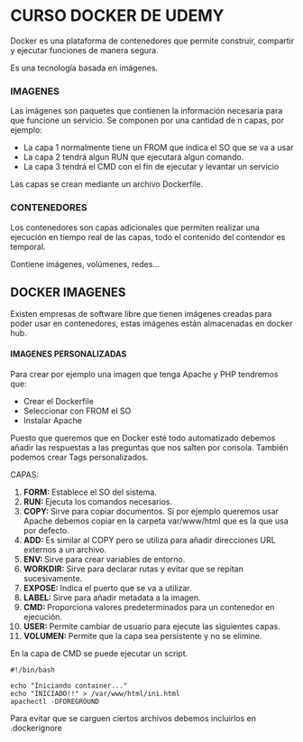 <h1><strong> CURSO DOCKER DE UDEMY </strong></h1>

Docker es una plataforma de contenedores que permite construir, compartir y ejecutar funciones de manera segura.

Es una tecnología basada en imágenes.


<h3><strong> IMAGENES </strong></h3>

Las imágenes son paquetes que contienen la información necesaria para que funcione un servicio.
Se componen por una cantidad de n capas, por ejemplo:

<ul>
  <li> La capa 1 normalmente tiene un FROM que indica el SO que se va a usar</li>
  <li> La capa 2 tendrá algun RUN que ejecutará algun comando. </li>
  <li> La capa 3 tendrá el CMD con el fin de ejecutar y levantar un servicio </li>
</ul>

Las capas se crean mediante un archivo Dockerfile.

<h3><strong> CONTENEDORES </strong></h3>

Los contenedores son capas adicionales que permiten realizar una ejecución en tiempo real de las capas, todo el contenido del contendor es temporal.

Contiene imágenes, volúmenes, redes...

<h2><strong> DOCKER IMAGENES </strong></h3>

Existen empresas de software libre que tienen imágenes creadas para poder usar en contenedores, estas imágenes están almacenadas en docker hub.

<h4><strong> IMAGENES PERSONALIZADAS </strong></h4>

Para crear por ejemplo una imagen que tenga Apache y PHP tendremos que:

<ul>
  <li> Crear el Dockerfile</li>
  <li> Seleccionar con FROM el SO </li>
  <li> Instalar Apache </li>
</ul>

Puesto que queremos que en Docker esté todo automatizado debemos añadir las respuestas a las preguntas que nos salten por consola.
También podemos crear Tags personalizados.

CAPAS:

<ol>
  <li><strong> FORM: </strong> Establece el SO del sistema. </li>
  <li><strong> RUN: </strong> Ejecuta los comandos necesarios. </li>
  <li><strong> COPY: </strong> Sirve para copiar documentos. Si por ejemplo queremos usar Apache debemos copiar en la carpeta     var/www/html que es la que usa por defecto. </li>
  <li><strong> ADD: </strong> Es similar al COPY pero se utiliza para añadir direcciones URL externos a un archivo. </li>
  <li><strong> ENV: </strong> Sirve para crear variables de entorno. </li>
  <li><strong> WORKDIR: </strong> Sirve para declarar rutas y evitar que se repitan sucesivamente. </li>
  <li><strong> EXPOSE: </strong> Indica el puerto que se va a utilizar. </li>
  <li><strong> LABEL: </strong> Sirve para añadir metadata a la imagen. </li>
  <li><strong> CMD: </strong> Proporciona valores predeterminados para un contenedor en ejecución. </li>
  <li><strong> USER: </strong> Permite cambiar de usuario para ejecute las siguientes capas. </li>
  <li><strong> VOLUMEN: </strong> Permite que la capa sea persistente y no se elimine. </li>

</ol>


En la capa de CMD se puede ejecutar un script.

    #!/bin/bash

    echo "Iniciando container..."
    echo "INICIADO!!" > /var/www/html/ini.html
    apachectl -DFOREGROUND

Para evitar que se carguen ciertos archivos debemos incluirlos en .dockerignore




